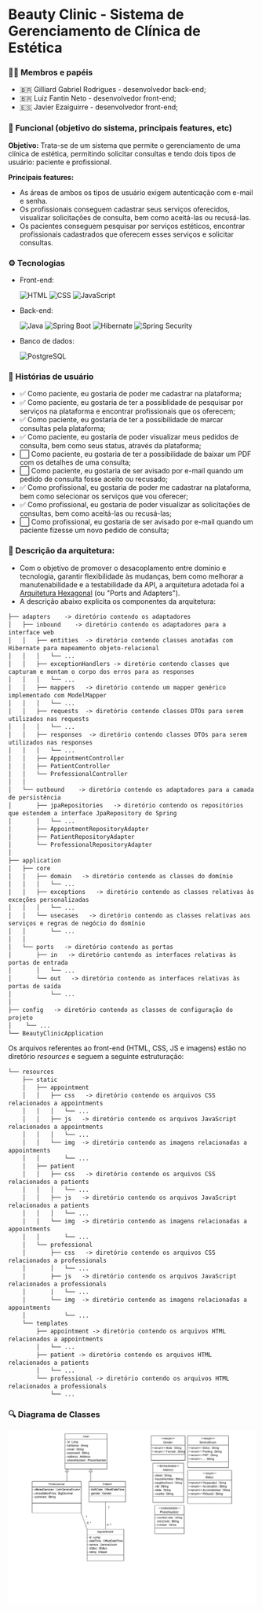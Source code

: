 # Beauty Clinic - Sistema de Gerenciamento de Clínica de Estética

### 👨‍💻 Membros e papéis

- 🇧🇷 Gilliard Gabriel Rodrigues - desenvolvedor back-end;
- 🇧🇷 Luiz Fantin Neto - desenvolvedor front-end;
- 🇪🇸 Javier Ezaiguirre - desenvolvedor front-end;

### 📌 Funcional (objetivo do sistema, principais features, etc)

**Objetivo:**
Trata-se de um sistema que permite o gerenciamento de uma clínica de estética, permitindo solicitar consultas e tendo dois tipos de usuário: paciente e profissional.

**Principais features:**

- As áreas de ambos os tipos de usuário exigem autenticação com e-mail e senha.
- Os profissionais conseguem cadastrar seus serviços oferecidos, visualizar solicitações de consulta, bem como aceitá-las ou recusá-las.
- Os pacientes conseguem pesquisar por serviços estéticos, encontrar profissionais cadastrados que oferecem esses serviços e solicitar consultas.

### ⚙️ Tecnologias

- Front-end:

  ![HTML](https://img.shields.io/badge/HTML-E34F26?style=for-the-badge&logo=html5&logoColor=white)
  ![CSS](https://img.shields.io/badge/CSS-239120?&style=for-the-badge&logo=css3&logoColor=white)
  ![JavaScript](https://img.shields.io/badge/JavaScript-F7DF1E?style=for-the-badge&logo=javascript&logoColor=black)
  
- Back-end:

  ![Java](https://img.shields.io/badge/Java-ED8B00?style=for-the-badge&logo=openjdk&logoColor=white)
  ![Spring Boot](https://img.shields.io/badge/Spring-6DB33F?style=for-the-badge&logo=spring&logoColor=white)
  ![Hibernate](https://img.shields.io/badge/Hibernate-59666C?style=for-the-badge&logo=Hibernate&logoColor=white)
  ![Spring Security](https://img.shields.io/badge/Spring_Security-6DB33F?style=for-the-badge&logo=Spring-Security&logoColor=white)
  
- Banco de dados:

  ![PostgreSQL](https://img.shields.io/badge/PostgreSQL-316192?style=for-the-badge&logo=postgresql&logoColor=white)

### 📜 Histórias de usuário

- ✅ Como paciente, eu gostaria de poder me cadastrar na plataforma;
- ✅ Como paciente, eu gostaria de ter a possiblidade de pesquisar por serviços na plataforma e encontrar profissionais que os oferecem;
- ✅ Como paciente, eu gostaria de ter a possibilidade de marcar consultas pela plataforma;
- ✅ Como paciente, eu gostaria de poder visualizar meus pedidos de consulta, bem como seus status, através da plataforma;
- ⬜️ Como paciente, eu gostaria de ter a possibilidade de baixar um PDF com os detalhes de uma consulta;
- ⬜️ Como paciente, eu gostaria de ser avisado por e-mail quando um pedido de consulta fosse aceito ou recusado;
- ✅ Como profissional, eu gostaria de poder me cadastrar na plataforma, bem como selecionar os serviços que vou oferecer;
- ✅ Como profissional, eu gostaria de poder visualizar as solicitações de consultas, bem como aceitá-las ou recusá-las;
- ⬜️ Como profissional, eu gostaria de ser avisado por e-mail quando um paciente fizesse um novo pedido de consulta;

### 📁 Descrição da arquitetura:

- Com o objetivo de promover o desacoplamento entre domínio e tecnologia, garantir flexibilidade às mudanças, bem como melhorar a manutenabilidade e a testabilidade da API, a arquitetura adotada foi a [Arquitetura Hexagonal](https://engsoftmoderna.info/artigos/arquitetura-hexagonal.html) (ou "Ports and Adapters").
- A descrição abaixo explicita os componentes da arquitetura:

```
├── adapters    -> diretório contendo os adaptadores
│   ├── inbound    -> diretório contendo os adaptadores para a interface web
│   │   ├── entities  -> diretório contendo classes anotadas com Hibernate para mapeamento objeto-relacional
│   │   │   └── ...
│   │   ├── exceptionHandlers -> diretório contendo classes que capturam e montam o corpo dos erros para as responses
│   │   │   └── ...
│   │   ├── mappers   -> diretório contendo um mapper genérico implementado com ModelMapper
│   │   │   └── ...
│   │   ├── requests  -> diretório contendo classes DTOs para serem utilizados nas requests
│   │   │   └── ...
│   │   ├── responses  -> diretório contendo classes DTOs para serem utilizados nas responses
│   │   │   └── ...
│   │   ├── AppointmentController
│   │   ├── PatientController
│   │   └── ProfessionalController
│   │
│   └── outbound    -> diretório contendo os adaptadores para a camada de persistência
│       ├── jpaRepositories   -> diretório contendo os repositórios que estendem a interface JpaRepository do Spring
│       │   └── ...
│       ├── AppointmentRepositoryAdapter
│       ├── PatientRepositoryAdapter
│       └── ProfessionalRepositoryAdapter
│
├── application
│   ├── core
│   │   ├── domain   -> diretório contendo as classes do domínio
│   │   │   └── ...
│   │   ├── exceptions   -> diretório contendo as classes relativas às exceções personalizadas
│   │   │   └── ...
│   │   └── usecases   -> diretório contendo as classes relativas aos serviços e regras de negócio do domínio
│   │       └── ...
│   │
│   └── ports   -> diretório contendo as portas
│       ├── in   -> diretório contendo as interfaces relativas às portas de entrada
│       │   └── ...
│       └── out   -> diretório contendo as interfaces relativas às portas de saída
│           └── ...
│
├── config   -> diretório contendo as classes de configuração do projeto
│    └── ...
└── BeautyClinicApplication
```

Os arquivos referentes ao front-end (HTML, CSS, JS e imagens) estão no diretório _resources_ e seguem a seguinte estruturação:
```
└── resources
    ├── static
    │   ├── appointment
    │   │   ├── css   -> diretório contendo os arquivos CSS relacionados a appointments
    │   │   │   └── ...
    │   │   ├── js   -> diretório contendo os arquivos JavaScript relacionados a appointments
    │   │   │   └── ...
    │   │   └── img  -> diretório contendo as imagens relacionadas a appointments
    │   │       └── ...
    │   ├── patient
    │   │   ├── css   -> diretório contendo os arquivos CSS relacionados a patients
    │   │   │   └── ...
    │   │   ├── js   -> diretório contendo os arquivos JavaScript relacionados a patients
    │   │   │   └── ...
    │   │   └── img  -> diretório contendo as imagens relacionadas a appointments
    │   │       └── ...
    │   └── professional
    │       ├── css   -> diretório contendo os arquivos CSS relacionados a professionals
    │       │   └── ...
    │       ├── js   -> diretório contendo os arquivos JavaScript relacionados a professionals
    │       |   └── ...
    │       └── img  -> diretório contendo as imagens relacionadas a appointments
    │           └── ...
    └── templates
        ├── appointment -> diretório contendo os arquivos HTML relacionados a appointments
        │   └── ...
        ├── patient -> diretório contendo os arquivos HTML relacionados a patients
        │   └── ...
        └── professional -> diretório contendo os arquivos HTML relacionados a professionals
            └── ...
```

### 🔍 Diagrama de Classes

![Diagrama de Classes](diagrama_de_classes.png)

